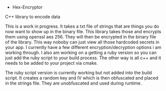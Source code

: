 * Hex-Encryptor

C++ library to encode data

This is a work in progress. It takes a txt file of strings that are things you do now want to show up in the binary file. This library takes those and encrypts them using openssl aes 256. They will then be encrypted in the binary file of the library. This way noboby can just view all those hardcoded secrets in your app. I currently have a few different encryption/decryption options i am working through. I also am working on a getting a ruby version so you can just add the ruby script to your build process. The other way is all c++ and it needs to be added to your project via cmake.

The ruby script version is currently working but not added into the build script. It creates a random key and IV which is then obfuscated and placed in the strings file. They are unobfuscated and used during runtime.
